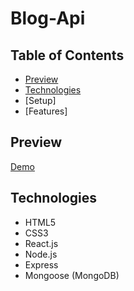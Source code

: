 # Blog-Api

## Table of Contents 

- [Preview](##preview)
- [Technologies](##technologies)
- [Setup]
- [Features]

## Preview

[Demo](https://polar-hamlet-58263.herokuapp.com/)

## Technologies

- HTML5
- CSS3
- React.js
- Node.js
- Express
- Mongoose (MongoDB)


